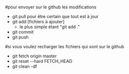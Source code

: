 #pour envoyer sur le github les modifications
- git pull pour être certain que tout est à jour
- git add [fichiers à ajouter]
	- le plus simple étant "git add ."
- git commit
- git push

#si vous voulez recharger les fichiers qui sont sur le github
- git fetch origin master
- git reset --hard FETCH_HEAD
- git clean -df
